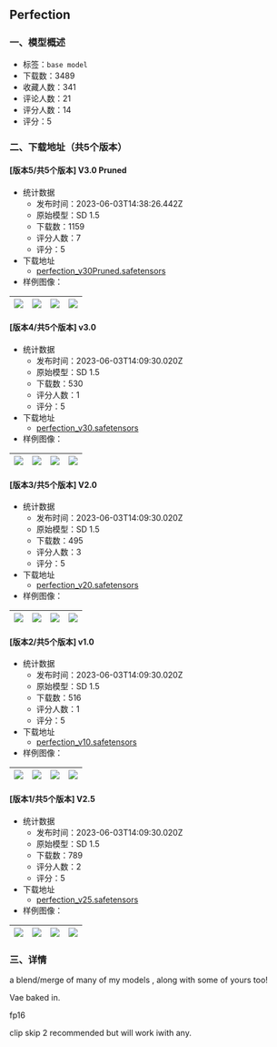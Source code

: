 ## Perfection
### 一、模型概述

- 标签：`base model`
- 下载数：3489
- 收藏人数：341
- 评论人数：21
- 评分人数：14
- 评分：5

### 二、下载地址（共5个版本）

#### [版本5/共5个版本] V3.0 Pruned

- 统计数据
  - 发布时间：2023-06-03T14:38:26.442Z
  - 原始模型：SD 1.5
  - 下载数：1159
  - 评分人数：7
  - 评分：5
- 下载地址
  - [perfection_v30Pruned.safetensors](https://civitai.com/api/download/models/88442)
- 样例图像：

| <img src="https://image.civitai.com/xG1nkqKTMzGDvpLrqFT7WA/a7376927-a42c-4bcd-9bdf-659c5a71b673/width=450/1018375.jpeg" /> | <img src="https://image.civitai.com/xG1nkqKTMzGDvpLrqFT7WA/51028e65-f9b6-48cf-9720-0ab7b45f4f4d/width=450/1018376.jpeg" /> | <img src="https://image.civitai.com/xG1nkqKTMzGDvpLrqFT7WA/3d280292-3fd7-4f29-aa5a-e742e38649ef/width=450/1018378.jpeg" /> | <img src="https://image.civitai.com/xG1nkqKTMzGDvpLrqFT7WA/4f0efed1-f9ff-4d9b-946a-a26df9e2af22/width=450/1018377.jpeg" /> |
| ---- | ---- | ---- | ---- |

#### [版本4/共5个版本] v3.0

- 统计数据
  - 发布时间：2023-06-03T14:09:30.020Z
  - 原始模型：SD 1.5
  - 下载数：530
  - 评分人数：1
  - 评分：5
- 下载地址
  - [perfection_v30.safetensors](https://civitai.com/api/download/models/87931)
- 样例图像：

| <img src="https://image.civitai.com/xG1nkqKTMzGDvpLrqFT7WA/cec988db-3cf6-445b-90eb-48adb5b26eee/width=450/1009627.jpeg" /> | <img src="https://image.civitai.com/xG1nkqKTMzGDvpLrqFT7WA/563e84ee-7c24-430d-8e72-b215dd2cba11/width=450/1009625.jpeg" /> | <img src="https://image.civitai.com/xG1nkqKTMzGDvpLrqFT7WA/1a24f5b4-ab22-40a7-8155-172856b015dc/width=450/1009624.jpeg" /> | <img src="https://image.civitai.com/xG1nkqKTMzGDvpLrqFT7WA/27324eaa-9fd5-4078-90fd-1e3f67363018/width=450/1009631.jpeg" /> |
| ---- | ---- | ---- | ---- |

#### [版本3/共5个版本] V2.0

- 统计数据
  - 发布时间：2023-06-03T14:09:30.020Z
  - 原始模型：SD 1.5
  - 下载数：495
  - 评分人数：3
  - 评分：5
- 下载地址
  - [perfection_v20.safetensors](https://civitai.com/api/download/models/83008)
- 样例图像：

| <img src="https://image.civitai.com/xG1nkqKTMzGDvpLrqFT7WA/c39cb92d-8ca1-4bf7-81a9-f6515fb4f4b9/width=450/935215.jpeg" /> | <img src="https://image.civitai.com/xG1nkqKTMzGDvpLrqFT7WA/788dd426-dfbd-49e6-90a4-f457f3132226/width=450/935218.jpeg" /> | <img src="https://image.civitai.com/xG1nkqKTMzGDvpLrqFT7WA/21adfb6c-1b12-49f8-b5a5-bf4bffdc7759/width=450/935219.jpeg" /> | <img src="https://image.civitai.com/xG1nkqKTMzGDvpLrqFT7WA/8b854e0b-77ff-4a05-9210-6a967e1e2fa1/width=450/935216.jpeg" /> |
| ---- | ---- | ---- | ---- |

#### [版本2/共5个版本] v1.0

- 统计数据
  - 发布时间：2023-06-03T14:09:30.020Z
  - 原始模型：SD 1.5
  - 下载数：516
  - 评分人数：1
  - 评分：5
- 下载地址
  - [perfection_v10.safetensors](https://civitai.com/api/download/models/80048)
- 样例图像：

| <img src="https://image.civitai.com/xG1nkqKTMzGDvpLrqFT7WA/dca1ae29-11a5-4958-a5af-f28679598266/width=450/898778.jpeg" /> | <img src="https://image.civitai.com/xG1nkqKTMzGDvpLrqFT7WA/9e1dac5c-47cc-46a7-80fd-2cffaefd9e2a/width=450/898774.jpeg" /> | <img src="https://image.civitai.com/xG1nkqKTMzGDvpLrqFT7WA/62203b40-b693-428d-bb7b-66052ee8ce68/width=450/898776.jpeg" /> | <img src="https://image.civitai.com/xG1nkqKTMzGDvpLrqFT7WA/4b3c3155-ac31-4fba-84df-babd36c06c31/width=450/898779.jpeg" /> |
| ---- | ---- | ---- | ---- |

#### [版本1/共5个版本] V2.5

- 统计数据
  - 发布时间：2023-06-03T14:09:30.020Z
  - 原始模型：SD 1.5
  - 下载数：789
  - 评分人数：2
  - 评分：5
- 下载地址
  - [perfection_v25.safetensors](https://civitai.com/api/download/models/86405)
- 样例图像：

| <img src="https://image.civitai.com/xG1nkqKTMzGDvpLrqFT7WA/ea408dcb-ec67-481c-a100-cc863da34185/width=450/983048.jpeg" /> | <img src="https://image.civitai.com/xG1nkqKTMzGDvpLrqFT7WA/dd97f0de-3671-44f2-b541-eaa46e0428dc/width=450/983043.jpeg" /> | <img src="https://image.civitai.com/xG1nkqKTMzGDvpLrqFT7WA/1ef61391-1ba6-409a-ad7a-0bcbbf7e31ca/width=450/983047.jpeg" /> | <img src="https://image.civitai.com/xG1nkqKTMzGDvpLrqFT7WA/9ecd3178-ce57-4930-bd59-d5b6d9e63b16/width=450/983049.jpeg" /> |
| ---- | ---- | ---- | ---- |


### 三、详情
<p>a blend/merge of many of my models , along with some of yours too!</p><p>Vae baked in.</p><p>fp16</p><p>clip skip 2 recommended but will work iwith any.</p>